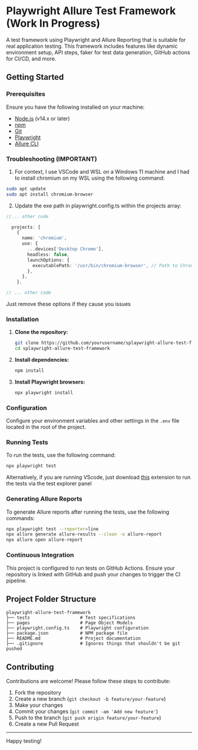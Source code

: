 # Playwright Allure Test Framework (Work In Progress)

A test framework using Playwright and Allure Reporting that is suitable for real application testing. This framework includes features like dynamic environment setup, API steps, faker for test data generation, GitHub actions for CI/CD, and more.

## Getting Started

### Prerequisites

Ensure you have the following installed on your machine:

- [Node.js](https://nodejs.org/en/download/) (v14.x or later)
- [npm](https://www.npmjs.com/get-npm)
- [Git](https://git-scm.com/downloads)
- [Playwright](https://playwright.dev/)
- [Allure CLI](https://docs.qameta.io/allure/)

### Troubleshooting (IMPORTANT)

1. For context, I use VSCode and WSL on a Windows 11 machine and I had to install chromium on my WSL using the following command:
``` zsh
sudo apt update
sudo apt install chromium-browser
```

2. Update the exe path in playwright.config.ts within the projects array:
``` typescript
//... other code

  projects: [
    {
      name: 'chromium',
      use: {
        ...devices['Desktop Chrome'],
        headless: false,
        launchOptions: {
          executablePath: '/usr/bin/chromium-browser', // Path to Chromium in WSL
        },
      },
    },

// ... other code
```

Just remove these options if they cause you issues

### Installation

1. **Clone the repository:**

   ```sh
   git clone https://github.com/yourusername/splaywright-allure-test-framework.git
   cd splaywright-allure-test-framework
   ```

2. **Install dependencies:**

   ```sh
   npm install
   ```

3. **Install Playwright browsers:**

   ```sh
   npx playwright install
   ```

### Configuration

Configure your environment variables and other settings in the `.env` file located in the root of the project.

### Running Tests

To run the tests, use the following command:

```sh
npx playwright test
```

Alternatively, if you are running VScode, just download [this](https://marketplace.visualstudio.com/items?itemName=ms-playwright.playwright) extension to run the tests via the test explorer panel

### Generating Allure Reports

To generate Allure reports after running the tests, use the following commands:

```sh
npx playwright test --reporter=line
npx allure generate allure-results --clean -o allure-report
npx allure open allure-report
```

### Continuous Integration

This project is configured to run tests on GitHub Actions. Ensure your repository is linked with GitHub and push your changes to trigger the CI pipeline.

## Project Folder Structure

```plaintext
playwright-allure-test-framework
├── tests                   # Test specifications
├── pages                   # Page Object Models
├── playwright.config.ts    # Playwright configuration
├── package.json            # NPM package file
├── README.md               # Project documentation
├── .gitignore              # Ignores things that shouldn't be git pushed   
```

## Contributing

Contributions are welcome! Please follow these steps to contribute:

1. Fork the repository
2. Create a new branch (`git checkout -b feature/your-feature`)
3. Make your changes
4. Commit your changes (`git commit -am 'Add new feature'`)
5. Push to the branch (`git push origin feature/your-feature`)
6. Create a new Pull Request

---

Happy testing!

